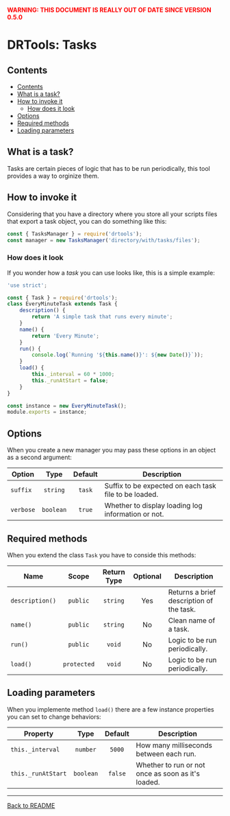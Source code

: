 __<span style="color:red">WARNING: THIS DOCUMENT IS REALLY OUT OF DATE SINCE
VERSION 0.5.0</span>__

# DRTools: Tasks
## Contents
<!-- TOC depthFrom:2 updateOnSave:true -->

- [Contents](#contents)
- [What is a task?](#what-is-a-task)
- [How to invoke it](#how-to-invoke-it)
    - [How does it look](#how-does-it-look)
- [Options](#options)
- [Required methods](#required-methods)
- [Loading parameters](#loading-parameters)

<!-- /TOC -->

## What is a task?
Tasks are certain pieces of logic that has to be run periodically, this tool
provides a way to orginize them.

## How to invoke it
Considering that you have a directory where you store all your scripts files
that export a task object, you can do something like this:
```js
const { TasksManager } = require('drtools');
const manager = new TasksManager('directory/with/tasks/files');
```

### How does it look
If you wonder how a _task_ you can use looks like, this is a simple example:
```js
'use strict';

const { Task } = require('drtools');
class EveryMinuteTask extends Task {
    description() {
        return 'A simple task that runs every minute';
    }
    name() {
        return 'Every Minute';
    }
    run() {
        console.log(`Running '${this.name()}': ${new Date()}`));
    }
    load() {
        this._interval = 60 * 1000;
        this._runAtStart = false;
    }
}

const instance = new EveryMinuteTask();
module.exports = instance;
```

## Options
When you create a new manager you may pass these options in an object as a second
argument:

| Option    |    Type   | Default | Description                                           |
|-----------|:---------:|:-------:|-------------------------------------------------------|
| `suffix`  |  `string` |  `task` | Suffix to be expected on each task file to be loaded. |
| `verbose` | `boolean` |  `true` | Whether to display loading log information or not.    |

## Required methods
When you extend the class `Task` you have to conside this methods:

| Name            |    Scope    | Return Type | Optional | Description                              |
|-----------------|:-----------:|:-----------:|:--------:|------------------------------------------|
| `description()` |   `public`  |   `string`  |    Yes   | Returns a brief description of the task. |
| `name()`        |   `public`  |   `string`  |    No    | Clean name of a task.                    |
| `run()`         |   `public`  |    `void`   |    No    | Logic to be run periodically.            |
| `load()`        | `protected` |    `void`   |    No    | Logic to be run periodically.            |

## Loading parameters
When you implemente method `load()` there are a few instance properties you can
set to change behaviors:

| Property           |    Type   | Default | Description                                        |
|--------------------|:---------:|:-------:|----------------------------------------------------|
| `this._interval`   |  `number` |  `5000` | How many milliseconds between each run.            |
| `this._runAtStart` | `boolean` | `false` | Whether to run or not once as soon as it's loaded. |

----
[Back to README](../README.md)

